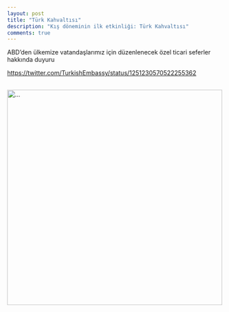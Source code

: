 ```yaml
---
layout: post
title: "Türk Kahvaltısı"
description: "Kış döneminin ilk etkinliği: Türk Kahvaltısı"
comments: true
---
```


ABD’den ülkemize vatandaşlarımız için düzenlenecek özel ticari seferler hakkında duyuru

https://twitter.com/TurkishEmbassy/status/1251230570522255362

<br />
<img align="middle" width="500" src="{{ site.url }}/images/duyuru.jpg" alt="...">
